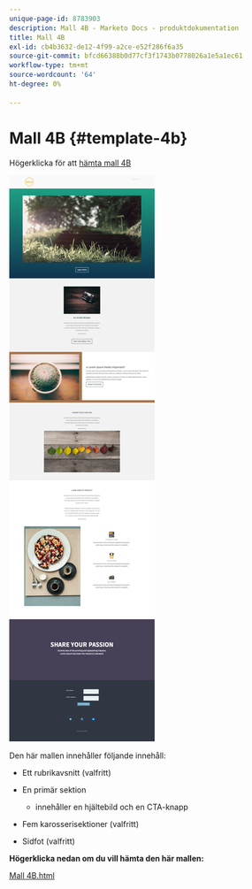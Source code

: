 ```yaml
---
unique-page-id: 8783903
description: Mall 4B - Marketo Docs - produktdokumentation
title: Mall 4B
exl-id: cb4b3632-de12-4f99-a2ce-e52f286f6a35
source-git-commit: bfcd66388b0d77cf3f1743b0778026a1e5a1ec61
workflow-type: tm+mt
source-wordcount: '64'
ht-degree: 0%

---
```


# Mall 4B {#template-4b}

Högerklicka för att [hämta mall 4B](https://experienceleague.adobe.com/landing/marketo/lp-templates/template-4b.html)

![](assets/image2015-7-24-10-3a22-3a15.png)

Den här mallen innehåller följande innehåll:

* Ett rubrikavsnitt (valfritt)
* En primär sektion

   * innehåller en hjältebild och en CTA-knapp

* Fem karosserisektioner (valfritt)
* Sidfot (valfritt)

**Högerklicka nedan om du vill hämta den här mallen:**

[Mall 4B.html](https://experienceleague.adobe.com/landing/marketo/lp-templates/template-4b.html)
